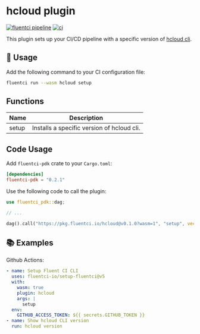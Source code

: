 # hcloud plugin

[![fluentci pipeline](https://shield.fluentci.io/x/hcloud)](https://pkg.fluentci.io/hcloud)
[![ci](https://github.com/fluentci-io/hcloud-plugin/actions/workflows/ci.yml/badge.svg)](https://github.com/fluentci-io/hcloud-plugin/actions/workflows/ci.yml)

This plugin sets up your CI/CD pipeline with a specific version of [hcloud cli](https://github.com/hetznercloud/cli).

## 🚀 Usage

Add the following command to your CI configuration file:

```bash
fluentci run --wasm hcloud setup
```

## Functions

| Name   | Description                               |
| ------ | ----------------------------------------- |
| setup  | Installs a specific version of hcloud cli.  |

## Code Usage

Add `fluentci-pdk` crate to your `Cargo.toml`:

```toml
[dependencies]
fluentci-pdk = "0.2.1"
```

Use the following code to call the plugin:

```rust
use fluentci_pdk::dag;

// ...

dag().call("https://pkg.fluentci.io/hcloud@v0.1.0?wasm=1", "setup", vec!["latest"])?;
```

## 📚 Examples

Github Actions:

```yaml
- name: Setup Fluent CI CLI
  uses: fluentci-io/setup-fluentci@v5
  with:
    wasm: true
    plugin: hcloud
    args: |
      setup
  env:
    GITHUB_ACCESS_TOKEN: ${{ secrets.GITHUB_TOKEN }}
- name: Show hcloud CLI version
  run: hcloud version
```
